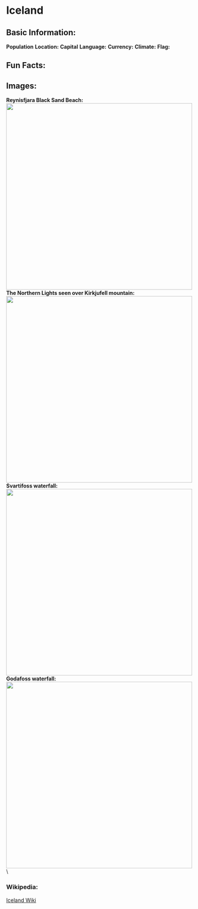 # Iceland 

## Basic Information:

**Population**
**Location:**
**Capital**
**Language:** 
**Currency:**
**Climate:**
**Flag:**
## Fun Facts:


## Images:

**Reynisfjara Black Sand Beach:** 
<img src= " https://farm3.staticflickr.com/2875/34009837311_5b5b37616e_c.jpg" width= "500"> \
**The Northern Lights seen over Kirkjufell mountain:** 
<img src= "https://static.independent.co.uk/2023/05/04/10/iStock-1058181722.jpg" Width = "500"> \
**Svartifoss waterfall:**
<img src= "https://www.campervaniceland.com/assets/img/blog/294.png" Width= "500">\
**Godafoss waterfall:**
<img src="https://cdn.sanity.io/images/np2gumla/production/6b411add707ab71b78b95b0915ede97d9c9c5f68-4743x3162.jpg?w=3840&h=2240&fit=crop&rect=171,252,4256,2341&fp-x=0.4845890410958904&fp-y=0.4498642478094533&auto=format" Width= "500">\
### Wikipedia:
[Iceland 
Wiki](https://en.wikipedia.org/wiki/Iceland)